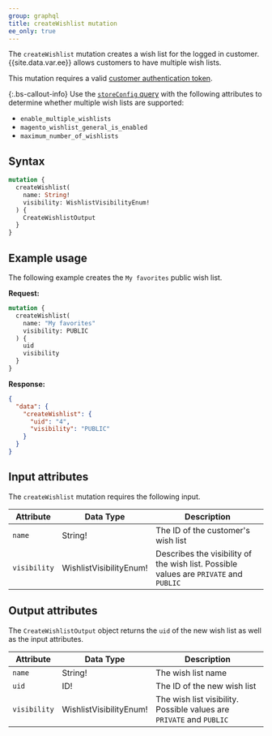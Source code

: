 ```yaml
---
group: graphql
title: createWishlist mutation
ee_only: true
---
```


The `createWishlist` mutation creates a wish list for the logged in customer. {{site.data.var.ee}} allows customers to have multiple wish lists.

This mutation requires a valid [customer authentication token]({{page.baseurl}}/graphql/mutations/generate-customer-token.html).

{:.bs-callout-info}
Use the [`storeConfig` query]({{page.baseurl}}/graphql/queries/store-config.html) with the following attributes to determine whether multiple wish lists are supported:

*  `enable_multiple_wishlists`
*  `magento_wishlist_general_is_enabled`
*  `maximum_number_of_wishlists`

## Syntax

```graphql
mutation {
  createWishlist(
    name: String!
    visibility: WishlistVisibilityEnum!
  ) {
    CreateWishlistOutput
  }
}
```

## Example usage

The following example creates the `My favorites` public wish list.

**Request:**

``` graphql
mutation {
  createWishlist(
    name: "My favorites"
    visibility: PUBLIC
  ) {
    uid
    visibility
  }
}
```

**Response:**

```json
{
  "data": {
    "createWishlist": {
      "uid": "4",
      "visibility": "PUBLIC"
    }
  }
}
```

## Input attributes

The `createWishlist` mutation requires the following input.

Attribute |  Data Type | Description
--- | --- | ---
`name` | String! | The ID of the customer's wish list
`visibility`| WishlistVisibilityEnum! | Describes the visibility of the wish list. Possible values are `PRIVATE` and `PUBLIC`

## Output attributes

The `CreateWishlistOutput` object returns the `uid` of the new wish list as well as the input attributes.

Attribute |  Data Type | Description
--- | --- | ---
`name` | String! | The wish list name
`uid` | ID! | The ID of the new wish list
`visibility` | WishlistVisibilityEnum! | The wish list visibility. Possible values are `PRIVATE` and `PUBLIC`
